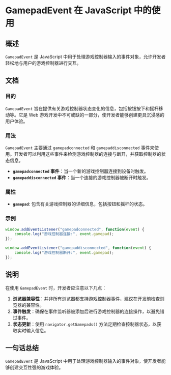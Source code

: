 <!--
Meta Description: # GamepadEvent 在 JavaScript 中的使用 ## 概述 `GamepadEvent` 是 JavaScript 中用于处理游戏控制器输入的事件对象，允许开发者轻松地与用户的游戏控制器进行交互。 ## 文档 ### 目的 `GamepadEvent` 旨在提供有关游戏控制器状态变...
Meta Keywords: gamepadevent, javascript, event, gamepadconnected, gamepaddisconnected
-->

# GamepadEvent 在 JavaScript 中的使用

## 概述
`GamepadEvent` 是 JavaScript 中用于处理游戏控制器输入的事件对象，允许开发者轻松地与用户的游戏控制器进行交互。

## 文档
### 目的
`GamepadEvent` 旨在提供有关游戏控制器状态变化的信息，包括按钮按下和摇杆移动等。它是 Web 游戏开发中不可或缺的一部分，使开发者能够创建更具沉浸感的用户体验。

### 用法
`GamepadEvent` 主要通过 `gamepadconnected` 和 `gamepaddisconnected` 事件来使用。开发者可以利用这些事件来检测游戏控制器的连接与断开，并获取控制器的状态信息。

- **`gamepadconnected` 事件**：当一个新的游戏控制器连接到设备时触发。
- **`gamepaddisconnected` 事件**：当一个连接的游戏控制器被断开时触发。

### 属性
- **`gamepad`**: 包含有关游戏控制器的详细信息，包括按钮和摇杆的状态。

### 示例
```javascript
window.addEventListener("gamepadconnected", function(event) {
    console.log("游戏控制器连接:", event.gamepad);
});

window.addEventListener("gamepaddisconnected", function(event) {
    console.log("游戏控制器断开:", event.gamepad);
});
```

## 说明
在使用 `GamepadEvent` 时，开发者应注意以下几点：
1. **浏览器兼容性**：并非所有浏览器都支持游戏控制器事件，建议在开发前检查浏览器的兼容性。
2. **事件触发**：确保在事件监听器被添加后进行游戏控制器的连接操作，以避免错过事件。
3. **状态更新**：使用 `navigator.getGamepads()` 方法定期检查控制器状态，以获取实时输入信息。

## 一句话总结
`GamepadEvent` 是 JavaScript 中用于处理游戏控制器输入的事件对象，使开发者能够创建交互性强的游戏体验。